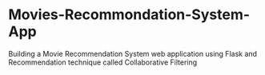 # Movies-Recommondation-System-App
Building a Movie Recommendation System web application using Flask and Recommendation technique called Collaborative Filtering
